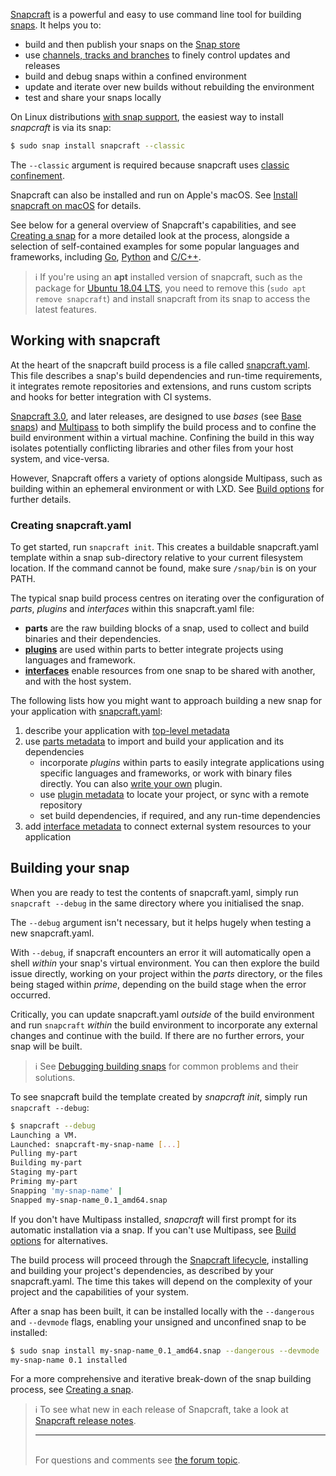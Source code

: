 [Snapcraft](https://snapcraft.io/snapcraft) is a powerful and easy to use command line tool for building [snaps](getting-started.md). It helps you to:
- build and then publish your snaps on the [Snap store](https://snapcraft.io/store)
- use [channels, tracks and branches](channels.md) to finely control updates and releases
- build and debug snaps within a confined environment
- update and iterate over new builds without rebuilding the environment
- test and share your snaps locally

On Linux distributions [with snap support](/t/installing-snapd/6735), the easiest way to install *snapcraft* is via its snap:

```bash
$ sudo snap install snapcraft --classic
```
The `--classic` argument is required because snapcraft uses [classic confinement](snap-confinement.md).

Snapcraft can also be installed and run on Apple's macOS. See [Install snapcraft on macOS](/t/install-snapcraft-on-macos/9607) for details.

See below for a general overview of Snapcraft's capabilities, and see [Creating a snap](creating-a-snap.md) for a more detailed look at the process, alongside a selection of self-contained examples for some popular languages and frameworks, including [Go](/t/go-applications/7818), [Python](/t/python-apps/6741) and [C/C++](/t/c-c-applications/7817).

> :information_source: If you're using an **apt** installed version of snapcraft, such as the package for [Ubuntu 18.04 LTS](http://releases.ubuntu.com/18.04/), you need to remove this (`sudo apt remove snapcraft`) and install snapcraft from its snap to access the latest features.

## Working with snapcraft

At the heart of the snapcraft build process is a file called [snapcraft.yaml](the-snapcraft-format.md). This file describes a snap's build dependencies and run-time requirements, it integrates remote repositories and extensions, and runs custom scripts and hooks for better integration with CI systems.

[Snapcraft 3.0](/t/snapcraft-release-notes/10721), and later releases, are designed to use *bases* (see [Base snaps](/t/base-snaps/11198)) and [Multipass](https://multipass.run/) to both simplify the build process and to confine the build environment within a virtual machine. Confining the build in this way isolates potentially conflicting libraries and other files from your host system, and vice-versa.

However, Snapcraft offers a variety of options alongside Multipass, such as building within an ephemeral environment or with LXD. See [Build options](build-options.md) for further details.

<h3 id='heading--creating-snapcraft'>Creating snapcraft.yaml</h3>

To get started, run `snapcraft init`. This creates a buildable snapcraft.yaml template within a snap sub-directory relative to your current filesystem location. If the command cannot be found, make sure `/snap/bin` is on your PATH.

The typical snap build process centres on iterating over the configuration of  *parts*, *plugins* and *interfaces* within this snapcraft.yaml file:

- **parts** are the raw building blocks of a snap, used to collect and build binaries and their dependencies.
- **[plugins](snapcraft-plugins.md)** are used within parts to better integrate projects using languages and framework.
- **[interfaces](interface-management.md)** enable resources from one snap to be shared with another, and with the host system.

The following lists how you might want to approach building a new snap for your application with [snapcraft.yaml](the-snapcraft-format.md):
 1. describe your application with [top-level metadata](/t/snapcraft-top-level-metadata/8334)
 1. use [parts metadata](/t/snapcraft-parts-metadata/8336) to import and build your application and its dependencies
    -  incorporate *plugins* within parts to easily integrate applications using specific languages and frameworks, or work with binary files directly. You can also [write your own](/t/writing-local-plugins/5125) plugin.
    - use [plugin metadata](supported-plugins.md) to locate your project, or sync with a remote repository
    - set build dependencies, if required, and any run-time dependencies
 1. add [interface metadata](/t/snapcraft-app-and-service-metadata/8335) to connect external system resources to your application

<h2 id='heading--building-your-snap'>Building your snap</h2>

When you are ready to test the contents of snapcraft.yaml, simply run `snapcraft --debug` in the same directory where you initialised the snap.

The `--debug` argument isn't necessary, but it helps hugely when testing a new snapcraft.yaml. 

With `--debug`, if snapcraft encounters an error it will automatically open a shell *within* your snap's virtual environment. You can then explore the build issue directly, working on your project within the *parts* directory, or the files being staged within *prime*, depending on the build stage when the error occurred.

Critically, you can update snapcraft.yaml *outside* of the build environment and run `snapcraft` *within* the build environment to incorporate any external changes and continue with the build. If there are no further errors, your snap will be built.

>  :information_source:  See [Debugging building snaps](/t/debugging-building-snaps/6274) for common problems and their solutions.

To see snapcraft build the template created by *snapcraft init*, simply run `snapcraft --debug`:

```bash
$ snapcraft --debug
Launching a VM.
Launched: snapcraft-my-snap-name [...]
Pulling my-part
Building my-part
Staging my-part
Priming my-part
Snapping 'my-snap-name' |
Snapped my-snap-name_0.1_amd64.snap
```
If you don't have Multipass installed, *snapcraft* will first prompt for its automatic installation via a snap. If you can't use Multipass, see [Build options](build-options.md) for alternatives.

The build process will proceed through the [Snapcraft lifecycle](/t/parts-lifecycle/12231), installing and building your project's dependencies, as described by your snapcraft.yaml. The time this takes will depend on the complexity of your project and the capabilities of your system.

After a snap has been built, it can be installed locally with the `--dangerous` and `--devmode` flags, enabling your unsigned and unconfined snap to be installed:

```bash
$ sudo snap install my-snap-name_0.1_amd64.snap --dangerous --devmode
my-snap-name 0.1 installed
```
For a more comprehensive and iterative break-down of the snap building process, see [Creating a snap](creating-a-snap.md).

> :information_source: To see what new in each release of Snapcraft, take a look at [Snapcraft release notes](/t/snapcraft-release-notes/10721).<br><hr><br><div class='footer'>For questions and comments see <a href='https://forum.snapcraft.io/t/snapcraft-overview/8940'>the forum topic</a>.